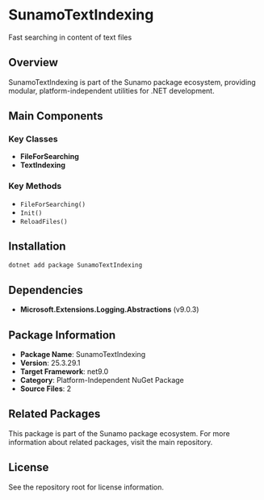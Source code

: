 # SunamoTextIndexing

Fast searching in content of text files

## Overview

SunamoTextIndexing is part of the Sunamo package ecosystem, providing modular, platform-independent utilities for .NET development.

## Main Components

### Key Classes

- **FileForSearching**
- **TextIndexing**

### Key Methods

- `FileForSearching()`
- `Init()`
- `ReloadFiles()`

## Installation

```bash
dotnet add package SunamoTextIndexing
```

## Dependencies

- **Microsoft.Extensions.Logging.Abstractions** (v9.0.3)

## Package Information

- **Package Name**: SunamoTextIndexing
- **Version**: 25.3.29.1
- **Target Framework**: net9.0
- **Category**: Platform-Independent NuGet Package
- **Source Files**: 2

## Related Packages

This package is part of the Sunamo package ecosystem. For more information about related packages, visit the main repository.

## License

See the repository root for license information.
